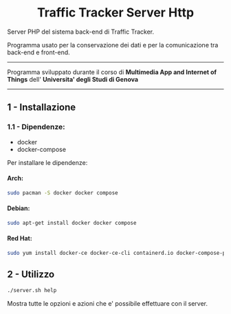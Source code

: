 <h1 style="text-align: center;">Traffic Tracker Server Http</h1>

Server PHP del sistema back-end di Traffic Tracker.

Programma usato per la conservazione dei dati e per la comunicazione tra back-end e front-end.

---
Programma sviluppato durante il corso di **Multimedia App and Internet of Things** dell' **Universita' degli Studi di Genova** 

---

## 1 - Installazione

### 1.1 - Dipendenze:
- docker
- docker-compose

Per installare le dipendenze:
#### Arch:
```bash
sudo pacman -S docker docker compose
```
#### Debian:
```bash
sudo apt-get install docker docker compose
```
#### Red Hat:
```bash
sudo yum install docker-ce docker-ce-cli containerd.io docker-compose-plugin
```

## 2 - Utilizzo

```bash
./server.sh help
```
Mostra tutte le opzioni e azioni che e' possibile effettuare con il server.


